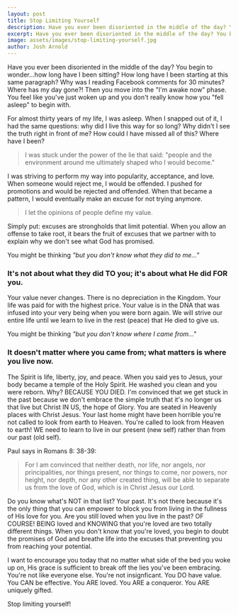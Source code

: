 ```yaml
---
layout: post
title: Stop Limiting Yourself
description: Have you ever been disoriented in the middle of the day? You begin to wonder...how long have I been sitting? How long have I been starting at this same paragraph? Why was I reading Facebook comments for 30 minutes? Where has my day gone?! Then you move into the "I'm awake now" phase. You feel like you've just woken up and you don't really know how you "fell asleep" to begin with. 
excerpt: Have you ever been disoriented in the middle of the day? You begin to wonder...how long you've been sitting?
image: assets/images/stop-limiting-yourself.jpg
author: Josh Arnold
---
```


Have you ever been disoriented in the middle of the day? You begin to wonder...how long have I been sitting? How long have I been starting at this same paragraph? Why was I reading Facebook comments for 30 minutes? Where has my day gone?! Then you move into the "I'm awake now" phase. You feel like you've just woken up and you don't really know how you "fell asleep" to begin with. 

For almost thirty years of my life, I was asleep. When I snapped out of it, I had the same questions: why did I live this way for so long? Why didn't I see the truth right in front of me? How could I have missed all of this? Where have I been? 

<blockquote>I was stuck under the power of the lie that said: "people and the environment around me ultimately shaped who I would become."</blockquote>

I was striving to perform my way into popularity, acceptance, and love. When someone would reject me, I would be offended. I pushed for promotions and would be rejected and offended. When that became a pattern, I would eventually make an excuse for not trying anymore. 

<blockquote>I let the opinions of people define my value.</blockquote>

Simply put: excuses are strongholds that limit potential. When you allow an offense to take root, it bears the fruit of excuses that we partner with to explain why we don't see what God has promised. 

You might be thinking <em>"but you don't know what they did to me..."</em>

<h3>It's not about what they did TO you; it's about what He did FOR you.</h3>

Your value never changes. There is no depreciation in the Kingdom. Your life was paid for with the highest price. Your value is in the DNA that was infused into your very being when you were born again. We will strive our entire life until we learn to live in the rest (peace) that He died to give us.

You might be thinking <em>"but you don't know where I came from..."</em>

<h3>It doesn't matter where you came from; what matters is where you live now.</h3>

The Spirit is life, liberty, joy, and peace. When you said yes to Jesus, your body became a temple of the Holy Spirit. He washed you clean and you were reborn. Why? BECAUSE YOU DIED. I'm convinced that we get stuck in the past because we don't embrace the simple truth that it's no longer us that live but Christ IN US, the hope of Glory. You are seated in Heavenly places with Christ Jesus. Your last home might have been horrible you're not called to look from earth to Heaven. You're called to look from Heaven to earth! WE need to learn to live in our present (new self) rather than from our past (old self).

Paul says in Romans 8: 38-39:

<blockquote>For I am convinced that neither death, nor life, nor angels, nor principalities, nor things present, nor things to come, nor powers, nor height, nor depth, nor any other created thing, will be able to separate us from the love of God, which is in Christ Jesus our Lord.</blockquote>

Do you know what's NOT in that list? Your past. It's not there because it's the only thing that you can empower to block you from living in the fullness of His love for you. Are you still loved when you live in the past? OF COURSE! BEING loved and KNOWING that you're loved are two totally different things. When you don't know that you're loved, you begin to doubt the promises of God and breathe life into the excuses that preventing you from reaching your potential.

I want to encourage you today that no matter what side of the bed you woke up on, His grace is sufficient to break off the lies you've been embracing. You're not like everyone else. You're not insignficant. You DO have value. You CAN be effective. You ARE loved. You ARE a conqueror. You ARE uniquely gifted. 

Stop limiting yourself!